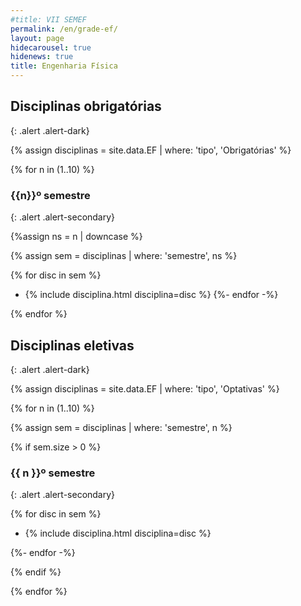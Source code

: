 ```yaml
---
#title: VII SEMEF
permalink: /en/grade-ef/
layout: page
hidecarousel: true
hidenews: true
title: Engenharia Física
---
```


## Disciplinas obrigatórias
{: .alert .alert-dark}

{% assign disciplinas = site.data.EF | where: 'tipo', 'Obrigatórias' %}

{% for n in (1..10) %}

### {{n}}º semestre
{: .alert .alert-secondary}

{%assign ns = n | downcase %}

{% assign sem = disciplinas | where: 'semestre', ns %}

{% for disc in sem %}
- {% include disciplina.html disciplina=disc %}
{%- endfor -%}

{% endfor %}

## Disciplinas eletivas
{: .alert .alert-dark}

{% assign disciplinas = site.data.EF | where: 'tipo', 'Optativas' %}

{% for n in (1..10) %}

{% assign sem = disciplinas | where: 'semestre', n %}

{% if sem.size > 0 %}

### {{ n }}º semestre
{: .alert .alert-secondary}

{% for disc in sem %}

- {% include disciplina.html disciplina=disc %}

{%- endfor -%}

{% endif %}

{% endfor %}
